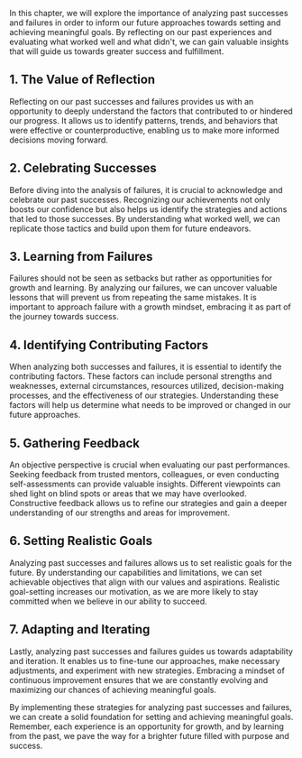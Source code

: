 
In this chapter, we will explore the importance of analyzing past successes and failures in order to inform our future approaches towards setting and achieving meaningful goals. By reflecting on our past experiences and evaluating what worked well and what didn't, we can gain valuable insights that will guide us towards greater success and fulfillment.

## 1\. The Value of Reflection

Reflecting on our past successes and failures provides us with an opportunity to deeply understand the factors that contributed to or hindered our progress. It allows us to identify patterns, trends, and behaviors that were effective or counterproductive, enabling us to make more informed decisions moving forward.

## 2\. Celebrating Successes

Before diving into the analysis of failures, it is crucial to acknowledge and celebrate our past successes. Recognizing our achievements not only boosts our confidence but also helps us identify the strategies and actions that led to those successes. By understanding what worked well, we can replicate those tactics and build upon them for future endeavors.

## 3\. Learning from Failures

Failures should not be seen as setbacks but rather as opportunities for growth and learning. By analyzing our failures, we can uncover valuable lessons that will prevent us from repeating the same mistakes. It is important to approach failure with a growth mindset, embracing it as part of the journey towards success.

## 4\. Identifying Contributing Factors

When analyzing both successes and failures, it is essential to identify the contributing factors. These factors can include personal strengths and weaknesses, external circumstances, resources utilized, decision-making processes, and the effectiveness of our strategies. Understanding these factors will help us determine what needs to be improved or changed in our future approaches.

## 5\. Gathering Feedback

An objective perspective is crucial when evaluating our past performances. Seeking feedback from trusted mentors, colleagues, or even conducting self-assessments can provide valuable insights. Different viewpoints can shed light on blind spots or areas that we may have overlooked. Constructive feedback allows us to refine our strategies and gain a deeper understanding of our strengths and areas for improvement.

## 6\. Setting Realistic Goals

Analyzing past successes and failures allows us to set realistic goals for the future. By understanding our capabilities and limitations, we can set achievable objectives that align with our values and aspirations. Realistic goal-setting increases our motivation, as we are more likely to stay committed when we believe in our ability to succeed.

## 7\. Adapting and Iterating

Lastly, analyzing past successes and failures guides us towards adaptability and iteration. It enables us to fine-tune our approaches, make necessary adjustments, and experiment with new strategies. Embracing a mindset of continuous improvement ensures that we are constantly evolving and maximizing our chances of achieving meaningful goals.

By implementing these strategies for analyzing past successes and failures, we can create a solid foundation for setting and achieving meaningful goals. Remember, each experience is an opportunity for growth, and by learning from the past, we pave the way for a brighter future filled with purpose and success.
